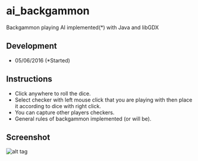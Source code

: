 # ai_backgammon
Backgammon playing AI implemented(*) with Java and libGDX

## Development
- 05/06/2016 (*Started)

## Instructions
- Click anywhere to roll the dice.
- Select checker with left mouse click that you are playing with then place it according to dice with right click.
- You can capture other players checkers.
- General rules of backgammon implemented (or will be).

## Screenshot
![alt tag](http://s33.postimg.org/x9xi83owf/bgai.png)
